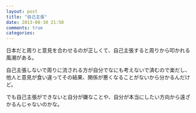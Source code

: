 ```yaml
---
layout: post
title: "自己主張"
date: 2013-08-30 21:50
comments: true
categories:
---
```


日本だと周りと意見を合わせるのが正しくて、自己主張すると周りから叩かれる風潮がある。

自己主張しないで周りに流される方が自分でなにも考えないで済むので楽だし、他人と意見が食い違ってその結果、関係が悪くなることがないから分かるんだけど。

でも自己主張ができないと自分が嫌なことや、自分が本当にしたい方向から遠ざかるんじゃないのかな。
